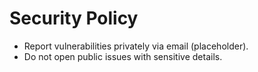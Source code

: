 # Security Policy
- Report vulnerabilities privately via email (placeholder).
- Do not open public issues with sensitive details.
